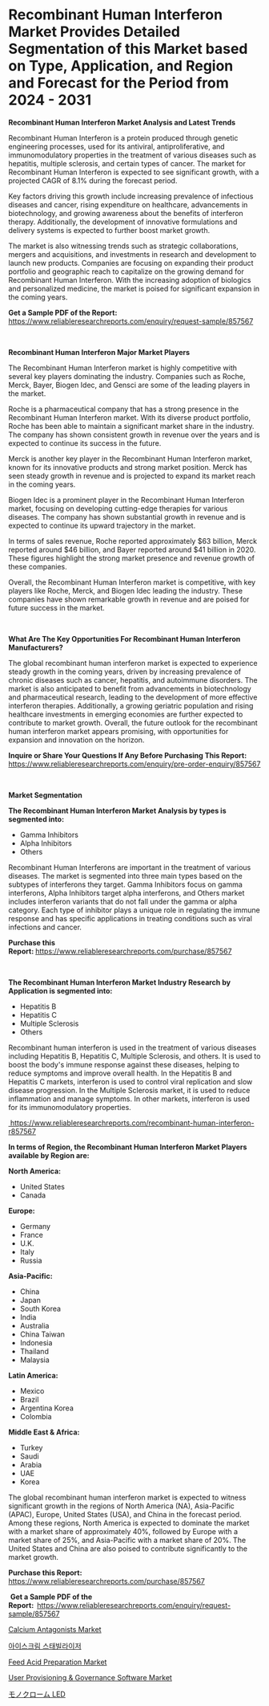 <p><h1>Recombinant Human Interferon Market Provides Detailed Segmentation of this Market based on Type, Application, and Region and Forecast for the Period from 2024 - 2031</h1></p><p><strong>Recombinant Human Interferon Market Analysis and Latest Trends</strong></p>
<p><p>Recombinant Human Interferon is a protein produced through genetic engineering processes, used for its antiviral, antiproliferative, and immunomodulatory properties in the treatment of various diseases such as hepatitis, multiple sclerosis, and certain types of cancer. The market for Recombinant Human Interferon is expected to see significant growth, with a projected CAGR of 8.1% during the forecast period. </p><p>Key factors driving this growth include increasing prevalence of infectious diseases and cancer, rising expenditure on healthcare, advancements in biotechnology, and growing awareness about the benefits of interferon therapy. Additionally, the development of innovative formulations and delivery systems is expected to further boost market growth. </p><p>The market is also witnessing trends such as strategic collaborations, mergers and acquisitions, and investments in research and development to launch new products. Companies are focusing on expanding their product portfolio and geographic reach to capitalize on the growing demand for Recombinant Human Interferon. With the increasing adoption of biologics and personalized medicine, the market is poised for significant expansion in the coming years.</p></p>
<p><strong>Get a Sample PDF of the Report:&nbsp;</strong> <a href="https://www.reliableresearchreports.com/enquiry/request-sample/857567">https://www.reliableresearchreports.com/enquiry/request-sample/857567</a></p>
<p>&nbsp;</p>
<p><strong>Recombinant Human Interferon Major Market Players</strong></p>
<p><p>The Recombinant Human Interferon market is highly competitive with several key players dominating the industry. Companies such as Roche, Merck, Bayer, Biogen Idec, and Gensci are some of the leading players in the market.</p><p>Roche is a pharmaceutical company that has a strong presence in the Recombinant Human Interferon market. With its diverse product portfolio, Roche has been able to maintain a significant market share in the industry. The company has shown consistent growth in revenue over the years and is expected to continue its success in the future.</p><p>Merck is another key player in the Recombinant Human Interferon market, known for its innovative products and strong market position. Merck has seen steady growth in revenue and is projected to expand its market reach in the coming years.</p><p>Biogen Idec is a prominent player in the Recombinant Human Interferon market, focusing on developing cutting-edge therapies for various diseases. The company has shown substantial growth in revenue and is expected to continue its upward trajectory in the market.</p><p>In terms of sales revenue, Roche reported approximately $63 billion, Merck reported around $46 billion, and Bayer reported around $41 billion in 2020. These figures highlight the strong market presence and revenue growth of these companies.</p><p>Overall, the Recombinant Human Interferon market is competitive, with key players like Roche, Merck, and Biogen Idec leading the industry. These companies have shown remarkable growth in revenue and are poised for future success in the market.</p></p>
<p>&nbsp;</p>
<p><strong>What Are The Key Opportunities For Recombinant Human Interferon Manufacturers?</strong></p>
<p><p>The global recombinant human interferon market is expected to experience steady growth in the coming years, driven by increasing prevalence of chronic diseases such as cancer, hepatitis, and autoimmune disorders. The market is also anticipated to benefit from advancements in biotechnology and pharmaceutical research, leading to the development of more effective interferon therapies. Additionally, a growing geriatric population and rising healthcare investments in emerging economies are further expected to contribute to market growth. Overall, the future outlook for the recombinant human interferon market appears promising, with opportunities for expansion and innovation on the horizon.</p></p>
<p><strong>Inquire or Share Your Questions If Any Before Purchasing This Report:</strong> <a href="https://www.reliableresearchreports.com/enquiry/pre-order-enquiry/857567">https://www.reliableresearchreports.com/enquiry/pre-order-enquiry/857567</a></p>
<p>&nbsp;</p>
<p><strong>Market Segmentation</strong></p>
<p><strong>The Recombinant Human Interferon Market Analysis by types is segmented into:</strong></p>
<p><ul><li>Gamma Inhibitors</li><li>Alpha Inhibitors</li><li>Others</li></ul></p>
<p><p>Recombinant Human Interferons are important in the treatment of various diseases. The market is segmented into three main types based on the subtypes of interferons they target. Gamma Inhibitors focus on gamma interferons, Alpha Inhibitors target alpha interferons, and Others market includes interferon variants that do not fall under the gamma or alpha category. Each type of inhibitor plays a unique role in regulating the immune response and has specific applications in treating conditions such as viral infections and cancer.</p></p>
<p><strong>Purchase this Report:&nbsp;</strong><a href="https://www.reliableresearchreports.com/purchase/857567">https://www.reliableresearchreports.com/purchase/857567</a></p>
<p>&nbsp;</p>
<p><strong>The Recombinant Human Interferon Market Industry Research by Application is segmented into:</strong></p>
<p><ul><li>Hepatitis B</li><li>Hepatitis C</li><li>Multiple Sclerosis</li><li>Others</li></ul></p>
<p><p>Recombinant human interferon is used in the treatment of various diseases including Hepatitis B, Hepatitis C, Multiple Sclerosis, and others. It is used to boost the body's immune response against these diseases, helping to reduce symptoms and improve overall health. In the Hepatitis B and Hepatitis C markets, interferon is used to control viral replication and slow disease progression. In the Multiple Sclerosis market, it is used to reduce inflammation and manage symptoms. In other markets, interferon is used for its immunomodulatory properties.</p></p>
<p><a href="https://www.reliableresearchreports.com/recombinant-human-interferon-r857567">&nbsp;https://www.reliableresearchreports.com/recombinant-human-interferon-r857567</a></p>
<p><strong>In terms of Region, the Recombinant Human Interferon Market Players available by Region are:</strong></p>
<p>
    <p> <strong> North America: </strong>
        <ul>
            <li>United States</li>
            <li>Canada</li>
        </ul>
        </p> 
    <p> <strong> Europe: </strong>
        <ul>
            <li>Germany</li>
            <li>France</li>
            <li>U.K.</li>
            <li>Italy</li>
            <li>Russia</li>
        </ul>
        </p> 
    <p> <strong> Asia-Pacific: </strong>
        <ul>
            <li>China</li>
            <li>Japan</li>
            <li>South Korea</li>
            <li>India</li>
            <li>Australia</li>
            <li>China Taiwan</li>
            <li>Indonesia</li>
            <li>Thailand</li>
            <li>Malaysia</li>
        </ul>
        </p> 
    <p> <strong> Latin America: </strong>
        <ul>
            <li>Mexico</li>
            <li>Brazil</li>
            <li>Argentina Korea</li>
            <li>Colombia</li>
        </ul>
        </p> 
    <p> <strong> Middle East & Africa: </strong>
        <ul>
            <li>Turkey</li>
            <li>Saudi</li>
            <li>Arabia</li>
            <li>UAE</li>
            <li>Korea</li>
        </ul>
    </p>
    </p>
<p><p>The global recombinant human interferon market is expected to witness significant growth in the regions of North America (NA), Asia-Pacific (APAC), Europe, United States (USA), and China in the forecast period. Among these regions, North America is expected to dominate the market with a market share of approximately 40%, followed by Europe with a market share of 25%, and Asia-Pacific with a market share of 20%. The United States and China are also poised to contribute significantly to the market growth.</p></p>
<p><strong>Purchase this Report: </strong><a href="https://www.reliableresearchreports.com/purchase/857567">https://www.reliableresearchreports.com/purchase/857567</a></p>
<p>&nbsp;<strong>Get a Sample PDF of the Report:&nbsp;&nbsp;</strong><a href="https://www.reliableresearchreports.com/enquiry/request-sample/857567">https://www.reliableresearchreports.com/enquiry/request-sample/857567</a></p>
<p><strong></strong></p>
<p><p><a href="https://github.com/gamblestampleyjenny50m5sl6/Market-Research-Report-List-2/blob/main/calcium-antagonists-market.md">Calcium Antagonists Market</a></p><p><a href="https://medium.com/@estelwisozk1/%EC%95%84%EC%9D%B4%EC%8A%A4%ED%81%AC%EB%A6%BC-%EC%95%88%EC%A0%95%EC%A0%9C-%EC%8B%9C%EC%9E%A5-%EC%8B%9C%EC%9E%A5-%EC%A0%90%EC%9C%A0%EC%9C%A8-%EC%8B%9C%EC%9E%A5-%ED%8A%B8%EB%A0%8C%EB%93%9C-%EB%B0%8F-%EB%AF%B8%EB%9E%98-%EC%84%B1%EC%9E%A5-%ED%83%90%EC%83%89-70c961fef9e4">아이스크림 스태빌라이저</a></p><p><a href="https://issuu.com/reportprime-2/docs/feed-acid-preparation-market-size-2030.pptx">Feed Acid Preparation Market</a></p><p><a href="https://medium.com/@madisynreinger/decoding-user-provisioning-amp-governance-software-market-metrics-market-share-trends-and-a4acb479b6ac">User Provisioning & Governance Software Market</a></p><p><a href="https://medium.com/@vincemarvin1/%E3%83%A2%E3%83%8E%E3%82%AF%E3%83%AD%E3%83%BC%E3%83%A0led%E5%B8%82%E5%A0%B4%E3%81%AF-%E3%82%B7%E3%82%A7%E3%82%A2-%E3%82%B5%E3%82%A4%E3%82%BA-%E3%81%8A%E3%82%88%E3%81%B32031%E5%B9%B4%E3%81%BE%E3%81%A7%E3%81%AE%E4%BA%88%E6%B8%AC%E3%81%AB%E7%84%A6%E7%82%B9%E3%82%92%E5%BD%93%E3%81%A6%E3%81%A6%E3%81%84%E3%81%BE%E3%81%99-0f86c1175ff6">モノクローム LED</a></p></p>